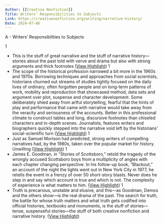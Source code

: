 ```yaml
---
Author: [[Creative Nonfiction]]
Title: Writers’ Responsibilities to Subjects
Link: https://creativenonfiction.org/writing/narrative-history/
Date: 2024-07-06
---
```

A - Writers’ Responsibilities to Subjects

1
- This is the stuff of great narrative and the stuff of narrative history—stories about the past told with verve and drama but also with strong arguments and thick footnotes ([View Highlight](https://read.readwise.io/read/01h7behbva560n3yw7qj6g4cp6))
1
- The scope of the historical profession narrowed a bit more in the 1960s and 1970s. Borrowing techniques and approaches from social scientists, historians churned out streams of studies tightly focused on the daily lives of ordinary, often forgotten people and on long-term patterns of work, mobility and reproduction that showcased method, data sets and argument over plot, suspense and character development. Some deliberately shied away from artful storytelling, fearful that the hints of play and performance that came with narrative would take away from the veracity and seriousness of the accounts. Better in this professional climate to construct tables and long, discursive footnotes than chiseled characters and in-depth scenes.
  Journalists, features writers and biographers quickly stepped into the narrative void left by the historians’ social-scientific turn ([View Highlight](https://read.readwise.io/read/01h7benbp33qz92xm0ek1849wt))
1
- Just as Samuel Morison had predicted, strong writers of compelling narratives had, by the 1980s, taken over the popular market for history. Unwilling ([View Highlight](https://read.readwise.io/read/01h7ben3m01pkm5avefcmv9esx))
1
- James E. Goodman, in “Stories of Scottsboro,” retold the tragedy of the wrongly accused Scottsboro boys from a multiplicity of angles with each chapter changing perspective. In his follow-up book, “Blackout,” an account of the night the lights went out in New York City in 1977, he retells the event in a frenzy of over 50 short-story blasts. Never does he step in and say which account is true and which is not. The complexity of experience is what matters to him. ([View Highlight](https://read.readwise.io/read/01h7bertk1fx16etpmt1gwj84n))
1
- Truth is precarious, unstable and elusive, and this—as Goodman, Demos and the others show—is the real drama of the past. The search for truth, the battle for whose truth matters and what truth gets codified into official histories, textbooks and monuments, is the stuff of stories—tense, suspenseful stories—the stuff of both creative nonfiction and narrative history. ([View Highlight](https://read.readwise.io/read/01h7bet97nttrxff6eejztbg9t))
